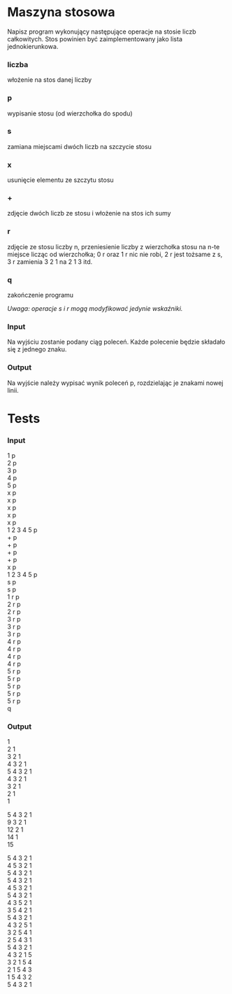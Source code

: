 # Maszyna stosowa
Napisz program wykonujący następujące operacje na stosie liczb całkowitych. Stos powinien być zaimplementowany jako lista jednokierunkowa. <br />

### liczba
włożenie na stos danej liczby

### p
wypisanie stosu (od wierzchołka do spodu)

### s
zamiana miejscami dwóch liczb na szczycie stosu

### x
usunięcie elementu ze szczytu stosu

### +
zdjęcie dwóch liczb ze stosu i włożenie na stos ich sumy

### r
zdjęcie ze stosu liczby n, przeniesienie liczby z wierzchołka stosu na n-te miejsce licząc od wierzchołka; 0 r oraz 1 r nic nie robi, 2 r jest tożsame z s, 3 r zamienia 3 2 1 na 2 1 3 itd.

### q
zakończenie programu

*Uwaga: operacje s i r mogą modyfikować jedynie wskaźniki.*

### Input
Na wyjściu zostanie podany ciąg poleceń. Każde polecenie będzie składało się z jednego znaku.

### Output
Na wyjście należy wypisać wynik poleceń p, rozdzielając je znakami nowej linii.

# Tests
### Input
1 p <br />
2 p <br />
3 p <br />
4 p <br />
5 p <br />
x p <br />
x p <br />
x p <br />
x p <br />
x p <br />
1 2 3 4 5 p <br />
\+ p <br />
\+ p <br />
\+ p <br />
\+ p <br />
x p <br />
1 2 3 4 5 p <br />
s p <br />
s p <br />
1 r p <br />
2 r p <br />
2 r p <br />
3 r p <br />
3 r p <br />
3 r p <br />
4 r p <br />
4 r p <br />
4 r p <br />
4 r p <br />
5 r p <br />
5 r p <br />
5 r p <br />
5 r p <br />
5 r p <br />
q

### Output
1  <br />
2 1  <br />
3 2 1  <br />
4 3 2 1  <br />
5 4 3 2 1  <br />
4 3 2 1  <br />
3 2 1  <br />
2 1  <br />
1  <br />

5 4 3 2 1 <br /> 
9 3 2 1  <br />
12 2 1  <br />
14 1  <br />
15  <br />

5 4 3 2 1  <br />
4 5 3 2 1  <br />
5 4 3 2 1  <br />
5 4 3 2 1  <br />
4 5 3 2 1  <br />
5 4 3 2 1  <br />
4 3 5 2 1  <br />
3 5 4 2 1  <br />
5 4 3 2 1  <br />
4 3 2 5 1  <br />
3 2 5 4 1  <br />
2 5 4 3 1  <br />
5 4 3 2 1  <br />
4 3 2 1 5  <br />
3 2 1 5 4  <br />
2 1 5 4 3  <br />
1 5 4 3 2  <br />
5 4 3 2 1 